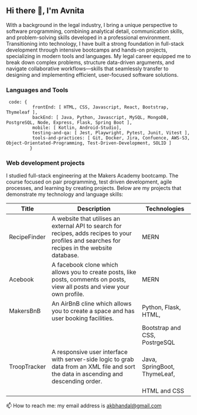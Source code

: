 ## Hi there 👋, I'm Avnita

With a background in the legal industry, I bring a unique perspective to software programming, combining analytical detail, communication skills, and problem-solving skills developed in a professional environment. Transitioning into technology, I have built a strong foundation in full-stack development through intensive bootcamps and hands-on projects, specializing in modern tools and languages. My legal career equipped me to break down complex problems, structure data-driven arguments, and navigate collaborative workflows—skills that seamlessly transfer to designing and implementing efficient, user-focused software solutions.

<!--### What I am currently working on:
What I am currently working on:
-	Health Tracker Project
-	Keeping my skills sharp – reading … and studying ….

-->

### Languages and Tools
```
 code: {
          frontEnd: [ HTML, CSS, Javascript, React, Bootstrap, Thymeleaf ],
          backEnd: [ Java, Python, Javascript, MySQL, MongoDB, PostgreSQL, Node, Express, Flask, Spring Boot ],
          mobile: [ Kotlin, Android-Studio],
          testing-and-qa: [ Jest, Playwright, Pytest, Junit, Vitest ],
          tools-and-practices: [ Git, Docker, Jira, Confuence, AWS-S3, Object-Orientated-Programming, Test-Driven-Development, SOLID ]
         }
```

### Web development projects
I studied full-stack engineering at the Makers Academy bootcamp. The course focused on pair programming, test driven development, agile processes, and learning by creating projects. Below are my projects that demonstrate my technology and language skills:


| Title	        | Description	                                                                                                                                      | Technologies                  |
| ------------- | --------------------------------------------------------------------------------------------------------------------------------------------------|-------------------------------|
| RecipeFinder	| A website that utilises an external API to search for recipes, adds recipes to your profiles and searches for recipes in the website database.    | MERN                          |
|	Acebook	      | A facebook clone which allows you to create posts, like posts, comments on posts, view all posts and view your own profile.	                      | MERN                          |
| MakersBnB	    | An AirBnB cline which allows you to create a space and has user booking facilities.	                                                              | Python, Flask, HTML,          |
|               |                                                                                                                                                   | Bootstrap and CSS, PostrgeSQL |
| TroopTracker  |	A responsive user interface with server-side logic to grab data from an XML file and sort the data in ascending and descending order.	            | Java, SpringBoot, ThymeLeaf,  |
|               |                                                                                                                                                   | HTML and CSS                  |

📫 How to reach me: my email address is akbhandal@gmail.com
<!--
**NeetKB/NeetKB** is a ✨ _special_ ✨ repository because its `README.md` (this file) appears on your GitHub profile.

Here are some ideas to get you started:

- 🔭 I’m currently working on ...

- 👯 I’m looking to collaborate on ...
- 🤔 I’m looking for help with ...
- 💬 Ask me about ...
- 📫 How to reach me: ...
- 😄 Pronouns: ...
- ⚡ Fun fact: ...
-->
